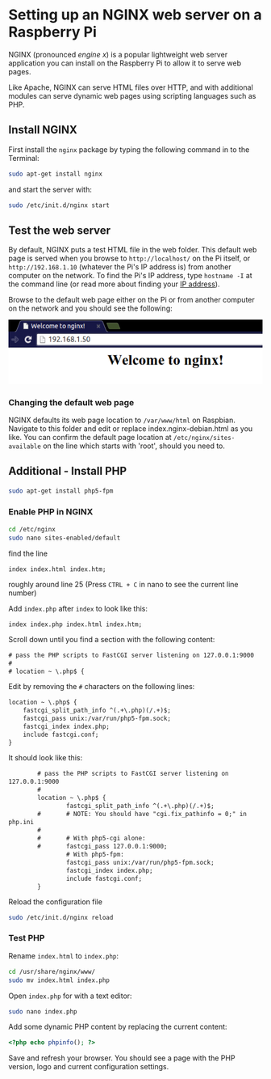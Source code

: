 # Setting up an NGINX web server on a Raspberry Pi

NGINX (pronounced *engine x*) is a popular lightweight web server application you can install on the Raspberry Pi to allow it to serve web pages.

Like Apache, NGINX can serve HTML files over HTTP, and with additional modules can serve dynamic web pages using scripting languages such as PHP.

## Install NGINX

First install the `nginx` package by typing the following command in to the Terminal:

```bash
sudo apt-get install nginx
```

and start the server with:

```bash
sudo /etc/init.d/nginx start
```

## Test the web server

By default, NGINX puts a test HTML file in the web folder. This default web page is served when you browse to `http://localhost/` on the Pi itself, or `http://192.168.1.10` (whatever the Pi's IP address is) from another computer on the network. To find the Pi's IP address, type `hostname -I` at the command line (or read more about finding your [IP address](../ip-address.md)).

Browse to the default web page either on the Pi or from another computer on the network and you should see the following:

![NGINX welcome page](images/nginx-welcome.png)

### Changing the default web page

NGINX defaults its web page location to `/var/www/html` on Raspbian. Navigate to this folder and edit or replace index.nginx-debian.html as you like. You can confirm the default page location at `/etc/nginx/sites-available` on the line which starts with 'root', should you need to.


## Additional - Install PHP

```bash
sudo apt-get install php5-fpm
```

### Enable PHP in NGINX

```bash
cd /etc/nginx
sudo nano sites-enabled/default
```

find the line

```
index index.html index.htm;
```

roughly around line 25 (Press `CTRL + C` in nano to see the current line number)

Add `index.php` after `index` to look like this:

```
index index.php index.html index.htm;
```

Scroll down until you find a section with the following content:

```
# pass the PHP scripts to FastCGI server listening on 127.0.0.1:9000
#
# location ~ \.php$ {
```

Edit by removing the `#` characters on the following lines:

```
location ~ \.php$ {
	fastcgi_split_path_info ^(.+\.php)(/.+)$;
	fastcgi_pass unix:/var/run/php5-fpm.sock;
	fastcgi_index index.php;
	include fastcgi.conf;
}
```

It should look like this:

```
        # pass the PHP scripts to FastCGI server listening on 127.0.0.1:9000
        #
        location ~ \.php$ {
                fastcgi_split_path_info ^(.+\.php)(/.+)$;
        #       # NOTE: You should have "cgi.fix_pathinfo = 0;" in php.ini
        #
        #       # With php5-cgi alone:
        #       fastcgi_pass 127.0.0.1:9000;
                # With php5-fpm:
                fastcgi_pass unix:/var/run/php5-fpm.sock;
                fastcgi_index index.php;
                include fastcgi.conf;
        }
```

Reload the configuration file

```bash
sudo /etc/init.d/nginx reload
```

### Test PHP

Rename `index.html` to `index.php`:

```bash
cd /usr/share/nginx/www/
sudo mv index.html index.php
```

Open `index.php` for with a text editor:

```bash
sudo nano index.php
```

Add some dynamic PHP content by replacing the current content:
```php
<?php echo phpinfo(); ?>
```

Save and refresh your browser. You should see a page with the PHP version, logo and current configuration settings.
